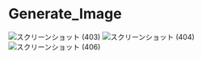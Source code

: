 # Generate_Image

![スクリーンショット (403)](https://user-images.githubusercontent.com/105134694/207488048-e7fae67d-b506-4734-aa29-14ae86d6a378.png)
![スクリーンショット (404)](https://user-images.githubusercontent.com/105134694/207488050-48fc0ba3-8eb3-4596-9f0c-6ca859f27272.png)
![スクリーンショット (406)](https://user-images.githubusercontent.com/105134694/207561243-8594139a-fa5f-4589-bfe7-09bbed7bdfc7.png)
